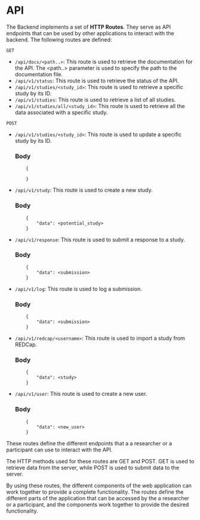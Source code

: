 # API

The Backend implements a set of **HTTP Routes**.
They serve as API endpoints that can be used by other applications to interact with the backend.
The following routes are defined:

`GET`
- `/api/docs/<path..>`: This route is used to retrieve the documentation for the API. The <path..> parameter is used to specify the path to the documentation file.
- `/api/v1/status`: This route is used to retrieve the status of the API.
- `/api/v1/studies/<study_id>`: This route is used to retrieve a specific study by its ID.
- `/api/v1/studies`: This route is used to retrieve a list of all studies.
- `/api/v1/studies/all/<study_id>`: This route is used to retrieve all the data associated with a specific study.


`POST`
- `/api/v1/studies/<study_id>`: This route is used to update a specific study by its ID.
    ### Body
    ```
        {
           
        }
    ```
- `/api/v1/study`: This route is used to create a new study.
    ### Body
    ```
        {
            "data": <potential_study>
        }
    ```
- `/api/v1/response`: This route is used to submit a response to a study.
    ### Body
    ```
        {
            "data": <submission>
        }
    ```
- `/api/v1/log`: This route is used to log a submission.
    ### Body
    ```
        {
            "data": <submission>
        }
    ```
- `/api/v1/redcap/<username>`: This route is used to import a study from REDCap.
    ### Body
    ```
        {
            "data": <study>
        }
    ```
- `/api/v1/user`: This route is used to create a new user.
    ### Body
    ```
        {
            "data": <new_user>
        }
    ```
These routes define the different endpoints that a a researcher or a participant can use to interact with the API. 

The HTTP methods used for these routes are GET and POST. GET is used to retrieve data from the server, while POST is used to submit data to the server.

By using these routes, the different components of the web application can work together to provide a complete functionality. The routes define the different parts of the application that can be accessed by the a researcher or a participant, and the components work together to provide the desired functionality.
